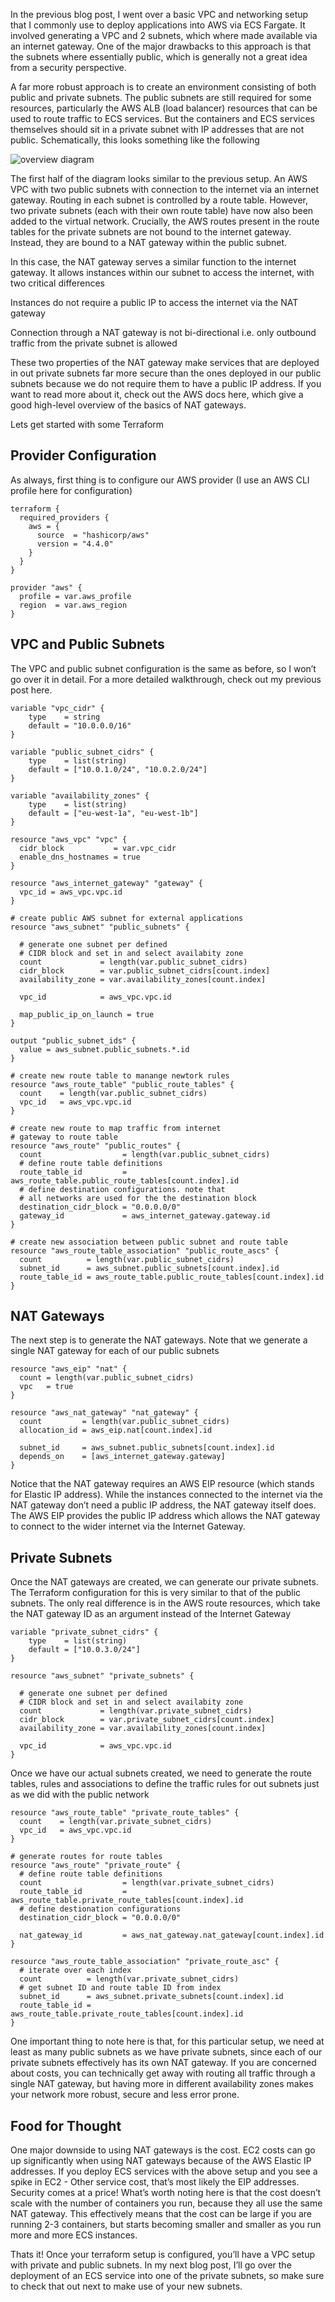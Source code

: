 In the previous blog post, I went over a basic VPC and networking setup that I commonly use to deploy applications into AWS via ECS Fargate. It involved generating a VPC and 2 subnets, which where made available via an internet gateway. One of the major drawbacks to this approach is that the subnets where essentially public, which is generally not a great idea from a security perspective.

A far more robust approach is to create an environment consisting of both public and private subnets. The public subnets are still required for some resources, particularly the AWS ALB (load balancer) resources that can be used to route traffic to ECS services. But the containers and ECS services themselves should sit in a private subnet with IP addresses that are not public. Schematically, this looks something like the following

![overview diagram](diagrams/overview.drawio.png)

The first half of the diagram looks similar to the previous setup. An AWS VPC with two public subnets with connection to the internet via an internet gateway. Routing in each subnet is controlled by a route table. However, two private subnets (each with their own route table) have now also been added to the virtual network. Crucially, the AWS routes present in the route tables for the private subnets are not bound to the internet gateway. Instead, they are bound to a NAT gateway within the public subnet. 

In this case, the NAT gateway serves a similar function to the internet gateway. It allows instances within our subnet to access the internet, with two critical differences

Instances do not require a public IP to access the internet via the NAT gateway

Connection through a NAT gateway is not bi-directional i.e. only outbound traffic from the private subnet is allowed

These two properties of the NAT gateway make services that are deployed in out private subnets far more secure than the ones deployed in our public subnets because we do not require them to have a public IP address. If you want to read more about it, check out the AWS docs here, which give a good high-level overview of the basics of NAT gateways.

Lets get started with some Terraform

## Provider Configuration

As always, first thing is to configure our AWS provider (I use an AWS CLI profile here for configuration)

```
terraform {
  required_providers {
    aws = {
      source  = "hashicorp/aws"
      version = "4.4.0"
    }
  }
}

provider "aws" {
  profile = var.aws_profile
  region  = var.aws_region
}
```

## VPC and Public Subnets

The VPC and public subnet configuration is the same as before, so I won’t go over it in detail. For a more detailed walkthrough, check out my previous post here.

```
variable "vpc_cidr" {
    type    = string
    default = "10.0.0.0/16"
}

variable "public_subnet_cidrs" {
    type    = list(string)
    default = ["10.0.1.0/24", "10.0.2.0/24"]
}

variable "availability_zones" {
    type    = list(string)
    default = ["eu-west-1a", "eu-west-1b"]
}

resource "aws_vpc" "vpc" {
  cidr_block           = var.vpc_cidr
  enable_dns_hostnames = true
}

resource "aws_internet_gateway" "gateway" {
  vpc_id = aws_vpc.vpc.id
}

# create public AWS subnet for external applications
resource "aws_subnet" "public_subnets" {

  # generate one subnet per defined
  # CIDR block and set in and select availabity zone
  count             = length(var.public_subnet_cidrs)
  cidr_block        = var.public_subnet_cidrs[count.index]
  availability_zone = var.availability_zones[count.index]

  vpc_id            = aws_vpc.vpc.id

  map_public_ip_on_launch = true
}

output "public_subnet_ids" {
  value = aws_subnet.public_subnets.*.id
}

# create new route table to manange newtork rules
resource "aws_route_table" "public_route_tables" {
  count    = length(var.public_subnet_cidrs)
  vpc_id   = aws_vpc.vpc.id
}

# create new route to map traffic from internet
# gateway to route table
resource "aws_route" "public_routes" {
  count                  = length(var.public_subnet_cidrs)
  # define route table definitions
  route_table_id         = aws_route_table.public_route_tables[count.index].id
  # define destination configurations. note that
  # all networks are used for the the destination block
  destination_cidr_block = "0.0.0.0/0"
  gateway_id             = aws_internet_gateway.gateway.id
}

# create new association between public subnet and route table
resource "aws_route_table_association" "public_route_ascs" {
  count          = length(var.public_subnet_cidrs)
  subnet_id      = aws_subnet.public_subnets[count.index].id
  route_table_id = aws_route_table.public_route_tables[count.index].id
}
```

## NAT Gateways

The next step is to generate the NAT gateways.  Note that we generate a single NAT gateway for each of our public subnets

```
resource "aws_eip" "nat" {
  count = length(var.public_subnet_cidrs)
  vpc   = true
}

resource "aws_nat_gateway" "nat_gateway" {
  count         = length(var.public_subnet_cidrs)
  allocation_id = aws_eip.nat[count.index].id

  subnet_id     = aws_subnet.public_subnets[count.index].id
  depends_on    = [aws_internet_gateway.gateway]
}
```

Notice that the NAT gateway requires an AWS EIP resource (which stands for Elastic IP address). While the instances connected to the internet via the NAT gateway don’t need a public IP address, the NAT gateway itself does. The AWS EIP provides the public IP address which allows the NAT gateway to connect to the wider internet via the Internet Gateway.

## Private Subnets

Once the NAT gateways are created, we can generate our private subnets. The Terraform configuration for this is very similar to that of the public subnets. The only real difference is in the AWS route resources, which take the NAT gateway ID as an argument instead of the Internet Gateway

```
variable "private_subnet_cidrs" {
    type    = list(string)
    default = ["10.0.3.0/24"]
}

resource "aws_subnet" "private_subnets" {

  # generate one subnet per defined
  # CIDR block and set in and select availabity zone
  count             = length(var.private_subnet_cidrs)
  cidr_block        = var.private_subnet_cidrs[count.index]
  availability_zone = var.availability_zones[count.index]

  vpc_id            = aws_vpc.vpc.id
}
```

Once we have our actual subnets created, we need to generate the route tables, rules and associations to define the traffic rules for out subnets just as we did with the public network

```
resource "aws_route_table" "private_route_tables" {
  count    = length(var.private_subnet_cidrs)
  vpc_id   = aws_vpc.vpc.id
}

# generate routes for route tables
resource "aws_route" "private_route" {
  # define route table definitions
  count                  = length(var.private_subnet_cidrs)
  route_table_id         = aws_route_table.private_route_tables[count.index].id
  # define destionation configurations
  destination_cidr_block = "0.0.0.0/0"

  nat_gateway_id         = aws_nat_gateway.nat_gateway[count.index].id
}

resource "aws_route_table_association" "private_route_asc" {
  # iterate over each index
  count          = length(var.private_subnet_cidrs)
  # get subnet ID and route table ID from index
  subnet_id      = aws_subnet.private_subnets[count.index].id
  route_table_id = aws_route_table.private_route_tables[count.index].id
}
```

One important thing to note here is that, for this particular setup, we need at least as many public subnets as we have private subnets, since each of our private subnets effectively has its own NAT gateway. If you are concerned about costs, you can technically get away with routing all traffic through a single NAT gateway, but having more in different availability zones makes your network more robust, secure and less error prone.

## Food for Thought

One major downside to using NAT gateways is the cost. EC2 costs can go up significantly when using NAT gateways because of the AWS Elastic IP addresses. If you deploy ECS services with the above setup and you see a spike in EC2 - Other service cost, that’s most likely the EIP addresses. Security comes at a price! What’s worth noting here is that the cost doesn’t scale with the number of containers you run, because they all use the same NAT gateway. This effectively means that the cost can be large if you are running 2-3 containers, but starts becoming smaller and smaller as you run more and more ECS instances.

Thats it! Once your terraform setup is configured, you’ll have a VPC setup with private and public subnets. In my next blog post, I’ll go over the deployment of an ECS service into one of the private subnets, so make sure to check that out next to make use of your new subnets.